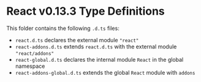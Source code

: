 # React v0.13.3 Type Definitions

This folder contains the following `.d.ts` files:
* `react.d.ts` declares the external module `"react"`
* `react-addons.d.ts` extends `react.d.ts` with the external module `"react/addons"`
* `react-global.d.ts` declares the internal module `React` in the global namespace
* `react-addons-global.d.ts` extends the global `React` module with `addons`
